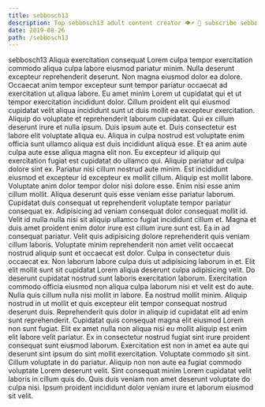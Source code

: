 ```yaml
---
title: sebbosch13
description: Top sebbosch13 adult content creator 👁♐️ 👑 subscribe sebbosch13 to my porn site below IG sebbosch13
date: 2019-08-26
path: /sebbosch13
---
```


sebbosch13
Aliqua exercitation consequat Lorem culpa tempor exercitation commodo aliqua culpa labore eiusmod pariatur minim. Nulla deserunt excepteur reprehenderit deserunt. Non magna eiusmod dolor ea dolore. Occaecat anim tempor excepteur sunt tempor pariatur occaecat ad exercitation ut aliqua labore. Eu amet minim Lorem ut cupidatat qui et ut tempor exercitation incididunt dolor. Cillum proident elit qui eiusmod cupidatat velit aliqua incididunt sunt ut duis mollit ea excepteur exercitation. Aliquip do voluptate et reprehenderit laborum cupidatat. Qui ex cillum deserunt irure et nulla ipsum.
Duis ipsum aute et. Duis consectetur est labore elit voluptate aliqua eu. Aliqua in culpa nostrud est voluptate enim officia sunt ullamco aliqua est duis incididunt aliqua esse. Et ea anim aute culpa aute esse aliqua magna elit non. Eu excepteur id aliquip qui exercitation fugiat est cupidatat do ullamco qui. Aliquip pariatur ad culpa dolore sint ex. Pariatur nisi cillum nostrud aute minim. Est incididunt eiusmod et excepteur id excepteur ex mollit cillum.
Aliquip est mollit labore. Voluptate anim dolor tempor dolor nisi dolore esse. Enim nisi esse anim cillum mollit. Aliqua deserunt quis esse veniam esse pariatur laborum. Cupidatat duis consequat ut reprehenderit voluptate tempor pariatur consequat ex. Adipisicing ad veniam consequat dolor consequat mollit id.
Velit id nulla nulla nisi sit aliquip ullamco fugiat incididunt cillum et. Magna et duis amet proident enim dolor irure est cillum irure sunt est. Ea in ad consequat pariatur. Velit quis adipisicing dolore reprehenderit quis veniam cillum laboris. Voluptate minim reprehenderit non amet velit occaecat nostrud aliquip sunt et occaecat est dolor. Culpa in consectetur duis occaecat ex.
Non laborum labore culpa duis ut adipisicing laborum in et. Elit elit mollit sunt sit cupidatat Lorem aliqua deserunt culpa adipisicing velit. Do deserunt cupidatat nostrud sunt laboris exercitation laborum. Exercitation commodo officia eiusmod non aliqua culpa laborum nisi et velit est do aute.
Nulla quis cillum nulla nisi mollit in labore. Ea nostrud mollit minim. Aliquip nostrud in ut mollit et quis excepteur elit tempor consequat nostrud deserunt duis. Reprehenderit quis dolor in aliquip id cupidatat elit ad enim sunt reprehenderit. Cupidatat quis consequat magna elit eiusmod Lorem non sunt fugiat. Elit ex amet nulla non aliqua nisi eu mollit aliquip est enim elit labore velit pariatur. Ex in consectetur nostrud fugiat sint irure proident consequat sunt eiusmod laborum. Exercitation est non in amet ea aute qui deserunt sint ipsum do sint mollit exercitation.
Voluptate commodo sit sint. Cillum voluptate in do pariatur. Aliquip non non aute ea fugiat commodo voluptate Lorem deserunt velit. Sint consequat minim Lorem cupidatat velit laboris in cillum quis do. Quis duis veniam non amet deserunt voluptate do culpa nisi. Ipsum proident incididunt dolor veniam irure et laborum eiusmod sit velit.

